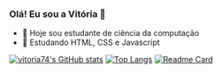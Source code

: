 ### Olá! Eu sou a Vitória 👋

- :space_invader: Hoje sou estudante de ciência da computação
- :space_invader: Estudando HTML, CSS e Javascript

[![vitoria74's GitHub stats](https://github-readme-stats.vercel.app/api?username=vitoria74&hide=stars,issues&count_private=true&show_icons=true&theme=aura&icon_color=FF00FF&include_all_commits=true)](https://github.com/vitoria74/github-readme-stats)
[![Top Langs](https://github-readme-stats.vercel.app/api/top-langs/?username=vitoria74&layout=compact&theme=aura)](https://github.com/vitoria74/github-readme-stats)
[![Readme Card](https://vitoria74.vercel.app/api/pin/?username=vitoria74&repo=vitoria74)](https://github.com/vitoria74/vitoria74)
